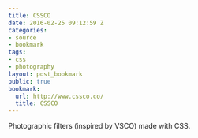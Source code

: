 ```yaml
---
title: CSSCO
date: 2016-02-25 09:12:59 Z
categories:
- source
- bookmark
tags:
- css
- photography
layout: post_bookmark
public: true
bookmark:
  url: http://www.cssco.co/
  title: CSSCO
---
```


Photographic filters (inspired by VSCO) made with CSS.
